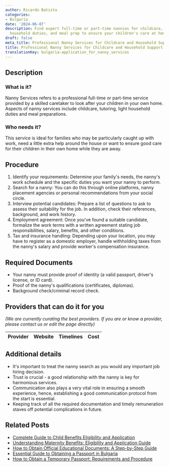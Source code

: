 ```yaml
---
author: Ricardo Batista
categories:
- Bulgaria
date: '2024-06-07'
description: Find expert full-time or part-time nannies for childcare, tutoring, light
  household duties, and meal prep to ensure your children's care at home.
draft: false
meta_title: Professional Nanny Services for Childcare and Household Support
title: Professional Nanny Services for Childcare and Household Support
translationKey: bulgaria-application_for_nanny_services
---
```


## Description
### What is it?
Nanny Services refers to a professional full-time or part-time service provided by a skilled caretaker to look after your children in your own home. Aspects of nanny services include childcare, tutoring, light household duties and meal preparations.

### Who needs it?
This service is ideal for families who may be particularly caught up with work, need a little extra help around the house or want to ensure good care for their children in their own home while they are away.

## Procedure
1. Identify your requirements: Determine your family's needs, the nanny's work schedule and the specific duties you want your nanny to perform.
2. Search for a nanny: You can do this through online platforms, nanny placement agencies or personal recommendations from your social circle.
3. Interview potential candidates: Prepare a list of questions to ask to assess their suitability for the job. In addition, check their references, background, and work history.
4. Employment agreement: Once you've found a suitable candidate, formalize the work terms with a written agreement stating job responsibilities, salary, benefits, and other conditions.
5. Tax and insurance handling: Depending upon your location, you may have to register as a domestic employer, handle withholding taxes from the nanny's salary and provide worker's compensation insurance.

## Required Documents
- Your nanny must provide proof of identity (a valid passport, driver's license, or ID card).
- Proof of the nanny's qualifications (certificates, diplomas).
- Background check/criminal record check.
  
## Providers that can do it for you

_(We are currently curating the best providers. If you are or know a provider, please contact us or edit the page directly)_

| Provider        |     Website     |     Timelines    |       Cost      |
| --------------- | --------------- |  :-------------: | :-------------: |

## Additional details
- It's important to treat the nanny search as you would any important job hiring decision.
- Trust is crucial - a good relationship with the nanny is key for harmonious services.
- Communication also plays a very vital role in ensuring a smooth experience, hence, establishing a good communication protocol from the start is essential. 
- Keeping track of all the required documentation and timely remuneration staves off potential complications in future.


## Related Posts

- [Complete Guide to Child Benefits Eligibility and Application](https://tramitit.com/guides/bulgaria/application_for_child_benefits/)
- [Understanding Maternity Benefits: Eligibility and Application Guide](https://tramitit.com/guides/bulgaria/application_for_maternity_benefits/)
- [How to Obtain Official Educational Documents: A Step-by-Step Guide](https://tramitit.com/guides/bulgaria/issuance_of_an_educational_document/)
- [Essential Guide to Obtaining a Passport in Bulgaria](https://tramitit.com/guides/bulgaria/issuance_of_a_passport/)
- [How to Obtain a Temporary Passport: Requirements and Procedure](https://tramitit.com/guides/bulgaria/issuance_of_a_temporary_passport/)